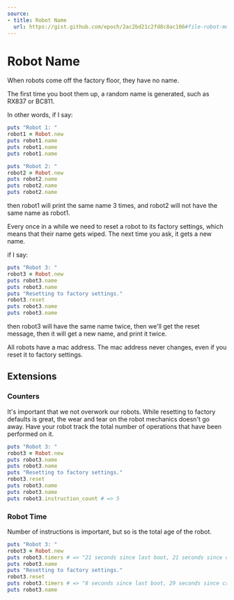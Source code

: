 ```yaml
---
source:
- title: Robot Name
  url: https://gist.github.com/epoch/2ac2bd21c2fd8c8ac106#file-robot-md
---
```


# Robot Name

When robots come off the factory floor, they have no name.

The first time you boot them up, a random name is generated, such as RX837 or
BC811.

In other words, if I say:

```ruby
puts "Robot 1: "
robot1 = Robot.new
puts robot1.name
puts robot1.name
puts robot1.name

puts "Robot 2: "
robot2 = Robot.new
puts robot2.name
puts robot2.name
puts robot2.name
```

then robot1 will print the same name 3 times, and robot2 will not have the same
name as robot1.

Every once in a while we need to reset a robot to its factory settings, which
means that their name gets wiped. The next time you ask, it gets a new name.

if I say:

```ruby
puts "Robot 3: "
robot3 = Robot.new
puts robot3.name
puts robot3.name
puts "Resetting to factory settings."
robot3.reset
puts robot3.name
puts robot3.name
```

then robot3 will have the same name twice, then we'll get the reset message,
then it will get a new name, and print it twice.

All robots have a mac address. The mac address never changes, even if you reset
it to factory settings.

## Extensions

### Counters

It's important that we not overwork our robots. While resetting to factory
defaults is great, the wear and tear on the robot mechanics doesn't go away.
Have your robot track the total number of operations that have been performed on
it.

```ruby
puts "Robot 3: "
robot3 = Robot.new
puts robot3.name
puts robot3.name
puts "Resetting to factory settings."
robot3.reset
puts robot3.name
puts robot3.name
puts robot3.instruction_count # => 5
```

### Robot Time

Number of instructions is important, but so is the total age of the robot.

```ruby
puts "Robot 3: "
robot3 = Robot.new
puts robot3.timers # => "21 seconds since last boot, 21 seconds since creation"
puts robot3.name
puts "Resetting to factory settings."
robot3.reset
puts robot3.timers # => "8 seconds since last boot, 29 seconds since creation"
puts robot3.name
```

